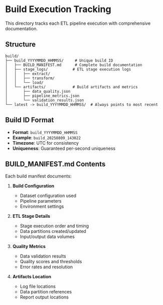 # Build Execution Tracking

This directory tracks each ETL pipeline execution with comprehensive documentation.

## Structure

```
build/
├── build_YYYYMMDD_HHMMSS/     # Unique build ID
│   ├── BUILD_MANIFEST.md      # Complete build documentation
│   ├── stage_logs/           # ETL stage execution logs
│   │   ├── extract/
│   │   ├── transform/
│   │   └── load/
│   └── artifacts/            # Build artifacts and metrics
│       ├── data_quality.json
│       ├── pipeline_metrics.json
│       └── validation_results.json
└── latest -> build_YYYYMMDD_HHMMSS/  # Always points to most recent
```

## Build ID Format

- **Format**: `build_YYYYMMDD_HHMMSS`
- **Example**: `build_20250809_143022`
- **Timezone**: UTC for consistency
- **Uniqueness**: Guaranteed per-second uniqueness

## BUILD_MANIFEST.md Contents

Each build manifest documents:

1. **Build Configuration**
   - Dataset configuration used
   - Pipeline parameters
   - Environment settings

2. **ETL Stage Details**
   - Stage execution order and timing
   - Data partitions created/updated
   - Input/output data volumes

3. **Quality Metrics**
   - Data validation results
   - Quality scores and thresholds
   - Error rates and resolution

4. **Artifacts Location**
   - Log file locations
   - Data partition references
   - Report output locations